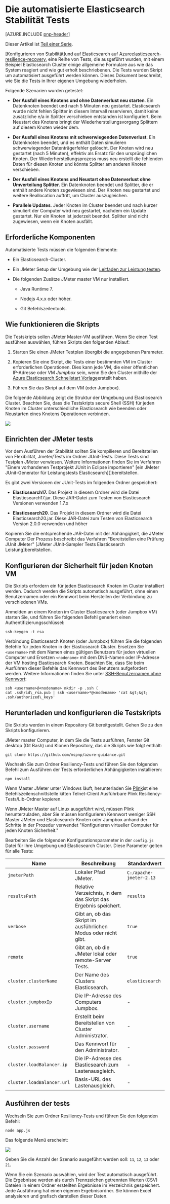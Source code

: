 <properties
   pageTitle="Die automatisierte Elasticsearch Stabilität Tests | Microsoft Azure"
   description="Beschreibung wie die Stabilität Tests in Ihrer eigenen Umgebung ausführen."
   services=""
   documentationCenter="na"
   authors="dragon119"
   manager="bennage"
   editor=""
   tags=""/>

<tags
   ms.service="guidance"
   ms.devlang="na"
   ms.topic="article"
   ms.tgt_pltfrm="na"
   ms.workload="na"
   ms.date="09/22/2016"
   ms.author="masashin"/>

# <a name="running-the-automated-elasticsearch-resiliency-tests"></a>Die automatisierte Elasticsearch Stabilität Tests

[AZURE.INCLUDE [pnp-header](../../includes/guidance-pnp-header-include.md)]

Dieser Artikel ist [Teil einer Serie](guidance-elasticsearch.md).

[Konfigurieren von Stabilität]und auf Elasticsearch auf Azure[elasticsearch-resilience-recovery], eine Reihe von Tests, die ausgeführt wurden, mit einem Beispiel Elasticsearch Cluster einige allgemeine Formulare aus wie das System reagiert und wie gut erholt beschriebenen. Die Tests wurden Skript um automatisiert ausgeführt werden können. Dieses Dokument beschreibt, wie Sie die Tests in Ihrer eigenen Umgebung wiederholen. 

Folgende Szenarien wurden getestet:

- **Der Ausfall eines Knotens und ohne Datenverlust neu starten**. Ein Datenknoten beendet und nach 5 Minuten neu gestartet.
Elasticsearch wurde nicht fehlen Splitter in diesem Intervall reservieren, damit keine zusätzliche e/a in Splitter verschieben entstanden ist konfiguriert. Beim Neustart des Knotens bringt der Wiederherstellungsvorgang Splittern auf diesem Knoten wieder dem.

- **Der Ausfall eines Knotens mit schwerwiegenden Datenverlust**. Ein Datenknoten beendet, und es enthält Daten simulieren schwerwiegender Datenträgerfehler gelöscht. Der Knoten wird neu gestartet (nach 5 Minuten), effektiv als Ersatz für den ursprünglichen Knoten. Der Wiederherstellungsprozess muss neu erstellt die fehlenden Daten für diesen Knoten und könnte Splitter am anderen Knoten verschieben.

- **Der Ausfall eines Knotens und Neustart ohne Datenverlust ohne Umverteilung Splitter**. Ein Datenknoten beendet und Splitter, die er enthält andere Knoten zugewiesen sind. Der Knoten neu gestartet und weitere Reallocation auftritt, um Cluster auszugleichen.

- **Parallele Updates**. Jeder Knoten im Cluster beendet und nach kurzer simuliert der Computer wird neu gestartet, nachdem ein Update gestartet. Nur ein Knoten ist jederzeit beendet.
Splitter sind nicht zugewiesen, wenn ein Knoten ausfällt.

## <a name="prerequisites"></a>Erforderliche Komponenten

Automatisierte Tests müssen die folgenden Elemente:

- Ein Elasticsearch-Cluster.

- Ein JMeter Setup der Umgebung wie der [Leitfaden zur Leistung testen]. 

- Die folgenden Zusätze JMeter master VM nur installiert.

    - Java Runtime 7.

    - Nodejs 4.x.x oder höher.

    - Git Befehlszeilentools.

## <a name="how-the-scripts-work"></a>Wie funktionieren die Skripts

Die Testskripts sollen JMeter Master-VM ausführen. Wenn Sie einen Test ausführen auswählen, führen Skripts den folgenden Ablauf:

1.  Starten Sie einen JMeter Testplan übergibt die angegebenen Parameter.

2.  Kopieren Sie eine Skript, die Tests einer bestimmten VM im Cluster erforderlichen Operationen. Dies kann jede VM, die einer öffentlichen IP-Adresse oder VM *Jumpbox* sein, wenn Sie den Cluster mithilfe der [Azure Elasticsearch Schnellstart Vorlage](https://github.com/Azure/azure-quickstart-templates/tree/master/elasticsearch)erstellt haben.

3.  Führen Sie das Skript auf dem VM (oder Jumpbox).

Die folgende Abbildung zeigt die Struktur der Umgebung und Elasticsearch Cluster. Beachten Sie, dass die Testskripts secure Shell (SSH) für jeden Knoten im Cluster unterschiedliche Elasticsearch wie beenden oder Neustarten eines Knotens Operationen verbinden.

![](./media/guidance-elasticsearch/resilience-testing1.png)

## <a name="setting-up-the-jmeter-tests"></a>Einrichten der JMeter tests

Vor dem Ausführen der Stabilität sollten Sie kompilieren und Bereitstellen von Flexibilität, Jmeter/Tests im Ordner JUnit-Tests. Diese Tests sind Testplan JMeter verwiesen. Weitere Informationen finden Sie im Verfahren "Einem vorhandenen Testprojekt JUnit in Eclipse importieren" [ein JMeter JUnit-Generator für Leistungstests Elasticsearch][]bereitstellen.

Es gibt zwei Versionen der JUnit-Tests im folgenden Ordner gespeichert:

- **Elasticsearch17.** Das Projekt in diesem Ordner wird die Datei Elasticsearch17.jar. Diese JAR-Datei zum Testen von Elasticsearch Versionen verwenden 1.7.x

- **Elasticsearch20**. Das Projekt in diesem Ordner wird die Datei Elasticsearch20.jar. Diese JAR-Datei zum Testen von Elasticsearch Version 2.0.0 verwenden und höher

Kopieren Sie die entsprechende JAR-Datei mit der Abhängigkeit, die JMeter Computer Der Prozess beschreibt das Verfahren "Bereitstellen eine Prüfung JUnit JMeter" [JMeter JUnit-Sampler Tests Elasticsearch Leistung]bereitstellen.

## <a name="configuring-vm-security-for-each-node"></a>Konfigurieren der Sicherheit für jeden Knoten VM

Die Skripts erfordern ein für jeden Elasticsearch Knoten im Cluster installiert werden. Dadurch werden die Skripts automatisch ausgeführt, ohne einen Benutzernamen oder ein Kennwort beim Herstellen der Verbindung zu verschiedenen VMs.

Anmelden an einem Knoten im Cluster Elasticsearch (oder Jumpbox VM) starten Sie, und führen Sie folgenden Befehl generiert einen Authentifizierungsschlüssel:

```Shell
ssh-keygen -t rsa
```

Verbindung Elasticsearch Knoten (oder Jumpbox) führen Sie die folgenden Befehle für jeden Knoten in der Elasticsearch Cluster. Ersetzen Sie `<username>` mit dem Namen eines gültigen Benutzers für jeden virtuellen Computer und Ersetzen `<nodename>` mit dem DNS-Namen oder IP-Adresse der VM hosting Elasticsearch Knoten.
Beachten Sie, dass Sie beim Ausführen dieser Befehle das Kennwort des Benutzers aufgefordert werden.
Weitere Informationen finden Sie unter [SSH-Benutzernamen ohne Kennwort](http://www.linuxproblem.org/art_9.html):

```Shell
ssh <username>@<nodename> mkdir -p .ssh (
cat .ssh/id\_rsa.pub | ssh <username>*@<nodename> 'cat &gt;&gt; .ssh/authorized\_keys'
```

## <a name="downloading-and-configuring-the-test-scripts"></a>Herunterladen und konfigurieren die Testskripts

Die Skripts werden in einem Repository Git bereitgestellt. Gehen Sie zu den Skripts konfigurieren.

JMeter master Computer, in dem Sie die Tests ausführen, Fenster Git desktop (Git Bash) und Klonen Repository, das die Skripts wie folgt enthält:

```Shell
git clone https://github.com/mspnp/azure-guidance.git
```

Wechseln Sie zum Ordner Resiliency-Tests und führen Sie den folgenden Befehl zum Ausführen der Tests erforderlichen Abhängigkeiten installieren:

```Shell
npm install
```

Wenn Master JMeter unter Windows läuft, herunterladen Sie [Plink](http://www.chiark.greenend.org.uk/~sgtatham/putty/download.html)ist eine Befehlszeilenschnittstelle kitten Telnet-Client Ausführbare Plink Resiliency-Tests/Lib-Ordner kopieren.

Wenn JMeter Master auf Linux ausgeführt wird, müssen Plink herunterzuladen, aber Sie müssen konfigurieren Kennwort weniger SSH Master JMeter und Elasticsearch-Knoten oder Jumpbox anhand der Schritte in der Prozedur verwendet "Konfigurieren virtueller Computer für jeden Knoten Sicherheit." 

Bearbeiten Sie die folgenden Konfigurationsparameter in der `config.js` Datei für Ihre Umgebung und Elasticsearch Cluster. Diese Parameter gelten für alle Tests:

| Name | Beschreibung | Standardwert |
| ---- | ----------- | ------------- |
| `jmeterPath` | Lokaler Pfad JMeter. | `C:/apache-jmeter-2.13` |
| `resultsPath` | Relative Verzeichnis, in dem das Skript das Ergebnis speichert. | `results` |
| `verbose` | Gibt an, ob das Skript im ausführlichen Modus oder nicht gibt. | `true` |
| `remote` | Gibt an, ob die JMeter lokal oder remote-Server Tests. | `true` |
| `cluster.clusterName` | Der Name des Clusters Elasticsearch. | `elasticsearch` |
| `cluster.jumpboxIp`         | Die IP-Adresse des Computers Jumpbox.                 |-|
| `cluster.username`          | Erstellt beim Bereitstellen von Cluster Administrator. |-|
| `cluster.password`          | Das Kennwort für den Administrator.                        |-|
| `cluster.loadBalancer.ip`   | Die IP-Adresse des Elasticsearch zum Lastenausgleich.    |-|
| `cluster.loadBalancer.url`  | Basis-URL des Lastenausgleich.                          |-|

## <a name="running-the-tests"></a>Ausführen der tests

Wechseln Sie zum Ordner Resiliency-Tests und führen Sie den folgenden Befehl:

```Shell
node app.js
```

Das folgende Menü erscheint:

![](./media/guidance-elasticsearch/resilience-testing2.png)

Geben Sie die Anzahl der Szenario ausgeführt werden soll: `11`, `12`, `13` oder `21`. 

Wenn Sie ein Szenario auswählen, wird der Test automatisch ausgeführt. Die Ergebnisse werden als durch Trennzeichen getrennten Werten (CSV) Dateien in einem Ordner erstellten Ergebnisse im Verzeichnis gespeichert. Jede Ausführung hat einen eigenen Ergebnisordner.
Sie können Excel analysieren und grafisch darstellen dieser Daten.

[Running Elasticsearch on Azure]: guidance-elasticsearch-running-on-azure.md
[Tuning Data Ingestion Performance for Elasticsearch on Azure]: guidance-elasticsearch-tuning-data-ingestion-performance.md
[Leitfaden zur Leistung testen]: guidance-elasticsearch-creating-performance-testing-environment.md
[JMeter guidance]: guidance-elasticsearch-implementing-jmeter.md
[Considerations for JMeter]: guidance-elasticsearch-deploying-jmeter-junit-sampler.md
[Query aggregation and performance]: guidance-elasticsearch-query-aggregation-performance.md
[elasticsearch-resilience-recovery]: guidance-elasticsearch-configuring-resilience-and-recovery.md
[Resilience and Recovery Testing]: guidance-elasticsearch-running-automated-resilience-tests.md
[Bereitstellen von JMeter JUnit Sampler für Leistungstests Elasticsearch]: guidance-elasticsearch-deploying-jmeter-junit-sampler.md
